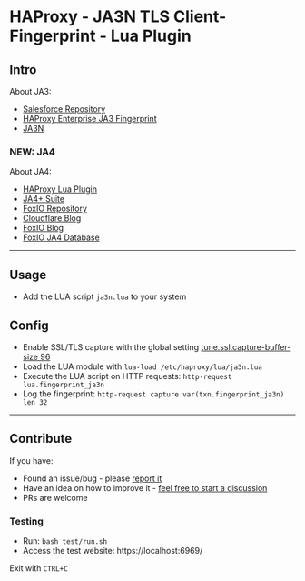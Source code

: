 # HAProxy - JA3N TLS Client-Fingerprint - Lua Plugin

## Intro

About JA3:
* [Salesforce Repository](https://github.com/salesforce/ja3)
* [HAProxy Enterprise JA3 Fingerprint](https://customer-docs.haproxy.com/bot-management/client-fingerprinting/tls-fingerprint/)
* [JA3N](https://tlsfingerprint.io/norm_fp)

### NEW: JA4

About JA4:

* [HAProxy Lua Plugin](https://github.com/O-X-L/haproxy-ja4)
* [JA4+ Suite](https://github.com/FoxIO-LLC/ja4/blob/main/technical_details/README.md)
* [FoxIO Repository](https://github.com/FoxIO-LLC/ja4)
* [Cloudflare Blog](https://blog.cloudflare.com/ja4-signals)
* [FoxIO Blog](https://blog.foxio.io/ja4%2B-network-fingerprinting)
* [FoxIO JA4 Database](https://ja4db.com/)

----

## Usage

* Add the LUA script `ja3n.lua` to your system

## Config

* Enable SSL/TLS capture with the global setting [tune.ssl.capture-buffer-size 96](https://www.haproxy.com/documentation/haproxy-configuration-manual/latest/#tune.ssl.capture-buffer-size)
* Load the LUA module with `lua-load /etc/haproxy/lua/ja3n.lua`
* Execute the LUA script on HTTP requests: `http-request lua.fingerprint_ja3n`
* Log the fingerprint: `http-request capture var(txn.fingerprint_ja3n) len 32`

----

## Contribute

If you have:

* Found an issue/bug - please [report it](https://github.com/O-X-L/haproxy-ja3n/issues/new)
* Have an idea on how to improve it - [feel free to start a discussion](https://github.com/O-X-L/haproxy-ja3n/discussions/new/choose)
* PRs are welcome

### Testing

* Run: `bash test/run.sh`
* Access the test website: https://localhost:6969/

Exit with `CTRL+C`
